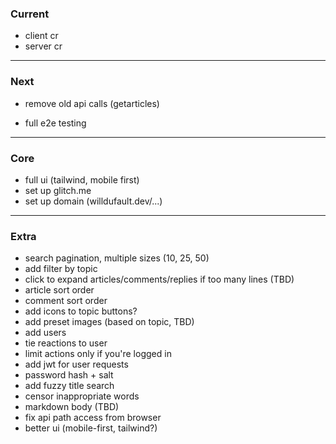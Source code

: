 ### Current

- client cr
- server cr

---

### Next

- remove old api calls (getarticles)

- full e2e testing

---

### Core

- full ui (tailwind, mobile first)
- set up glitch.me
- set up domain (willdufault.dev/...)

---

### Extra

- search pagination, multiple sizes (10, 25, 50)
- add filter by topic
- click to expand articles/comments/replies if too many lines (TBD)
- article sort order
- comment sort order
- add icons to topic buttons?
- add preset images (based on topic, TBD)
- add users
- tie reactions to user
- limit actions only if you're logged in
- add jwt for user requests
- password hash + salt
- add fuzzy title search
- censor inappropriate words
- markdown body (TBD)
- fix api path access from browser
- better ui (mobile-first, tailwind?)
